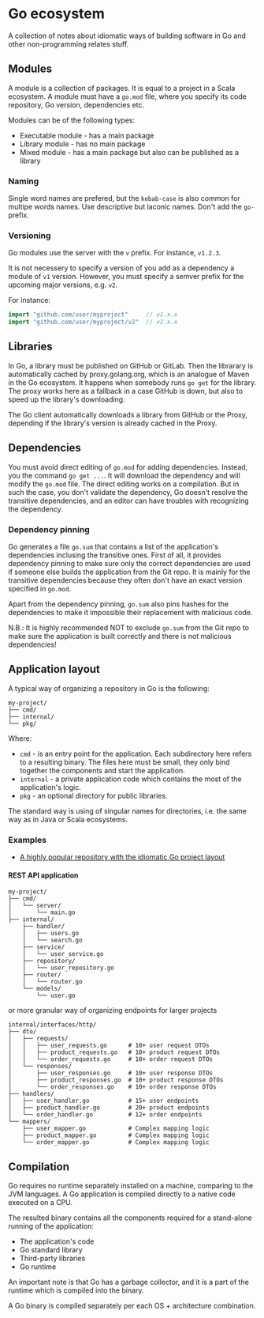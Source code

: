 # Go ecosystem

A collection of notes about idiomatic ways of building software in Go and other non-programming relates stuff.

## Modules

A module is a collection of packages.
It is equal to a project in a Scala ecosystem.
A module must have a `go.mod` file, where you specify its code repository, Go version, dependencies etc.

Modules can be of the following types:
* Executable module - has a main package
* Library module - has no main package
* Mixed module - has a main package but also can be published as a library

### Naming

Single word names are prefered, but the `kebab-case` is also common for multipe words names.
Use descriptive but laconic names.
Don't add the `go-` prefix.

### Versioning

Go modules use the server with the `v` prefix.
For instance, `v1.2.3`.

It is not necessery to specify a version of you add as a dependency a module of `v1` version.
However, you must specify a semver prefix for the upcoming major versions, e.g. `v2`.

For instance:
```go
import "github.com/user/myproject"     // v1.x.x
import "github.com/user/myproject/v2"  // v2.x.x  
```

## Libraries

In Go, a library must be published on GitHub or GitLab.
Then the librarary is automatically cached by proxy.golang.org, which is an analogue of Maven in the Go ecosystem.
It happens when somebody runs `go get` for the library.
The proxy works here as a fallback in a case GitHub is down, but also to speed up the library's downloading.

The Go client automatically downloads a library from GitHub or the Proxy,
depending if the library's version is already cached in the Proxy.

## Dependencies

You must avoid direct editing of `go.mod` for adding dependencies.
Instead, you the command `go get ...`.
It will download the dependency and will modify the `go.mod` file.
The direct editing works on a compilation.
But in such the case, you don't validate the dependency, Go doesn't resolve the transitive dependencies,
and an editor can have troubles with recognizing the dependency.

### Dependency pinning

Go generates a file `go.sum` that contains a list of the application's dependencies inclusing the transitive ones.
First of all, it provides dependency pinning to make sure only the correct dependencies are used 
if someone else builds the application from the Git repo.
It is mainly for the transitive dependencies because they often don't have an exact version specified in `go.mod`.

Apart from the dependency pinning, `go.sum` also pins hashes for the dependencies
to make it impossible their replacement with malicious code.

N.B.: It is highly recommended NOT to exclude `go.sum` from the Git repo
to make sure the application is built correctly and there is not malicious dependencies!

## Application layout

A typical way of organizing a repository in Go is the following:

```
my-project/
├── cmd/
├── internal/
└── pkg/
```

Where:
* `cmd` - is an entry point for the application. Each subdirectory here refers to a resulting binary. The files here must be small, they only bind together the components and start the application.
* `internal` - a private application code which contains the most of the application's logic.
* `pkg` - an optional directory for public libraries.

The standard way is using of singular names for directories, i.e. the same way as in Java or Scala ecosystems.

### Examples

* [A highly popular repository with the idiomatic Go project layout](https://github.com/golang-standards/project-layout/tree/master?tab=readme-ov-file)

#### REST API application

```
my-project/
├── cmd/
│   └── server/
│       └── main.go
├── internal/
    ├── handler/
    │   ├── users.go
    │   └── search.go
    ├── service/
    │   └── user_service.go
    ├── repository/
    │   └── user_repository.go
    ├── router/
    │   └── router.go
    └── models/
        └── user.go
```

or more granular way of organizing endpoints for larger projects

```
internal/interfaces/http/
├── dto/
│   ├── requests/
│   │   ├── user_requests.go      # 10+ user request DTOs
│   │   ├── product_requests.go   # 10+ product request DTOs
│   │   └── order_requests.go     # 10+ order request DTOs
│   └── responses/
│       ├── user_responses.go     # 10+ user response DTOs
│       ├── product_responses.go  # 10+ product response DTOs
│       └── order_responses.go    # 10+ order response DTOs
├── handlers/
│   ├── user_handler.go           # 15+ user endpoints
│   ├── product_handler.go        # 20+ product endpoints
│   └── order_handler.go          # 12+ order endpoints
└── mappers/
    ├── user_mapper.go            # Complex mapping logic
    ├── product_mapper.go         # Complex mapping logic
    └── order_mapper.go           # Complex mapping logic
```

## Compilation

Go requires no runtime separately installed on a machine, comparing to the JVM languages.
A Go application is compiled directly to a native code executed on a CPU.

The resulted binary contains all the components required for a stand-alone running of the application:
* The application's code
* Go standard library
* Third-party libraries
* Go runtime

An important note is that Go has a garbage collector, and it is a part of the runtime which is compiled into the binary.

A Go binary is compiled separately per each OS + architecture combination.
